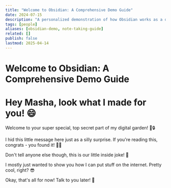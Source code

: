 ```yaml
---
title: "Welcome to Obsidian: A Comprehensive Demo Guide"
date: 2024-07-15
description: "A personalized demonstration of how Obsidian works as a digital garden. This fun, hidden message shows the basics of digital content sharing."
tags: [people]
aliases: [obsidian-demo, note-taking-guide]
related: []
publish: false
lastmod: 2025-04-14
---
```


# Welcome to Obsidian: A Comprehensive Demo Guide

# Hey Masha, look what I made for you! 😄

Welcome to your super special, top secret part of my digital garden! 🌿🔒

I hid this little message here just as a silly surprise. If you're reading this, congrats - you found it! 🕵️‍♀️

Don't tell anyone else though, this is our little inside joke! 🤫 

I mostly just wanted to show you how I can put stuff on the internet. Pretty cool, right? 😎

Okay, that's all for now! Talk to you later! 👋 